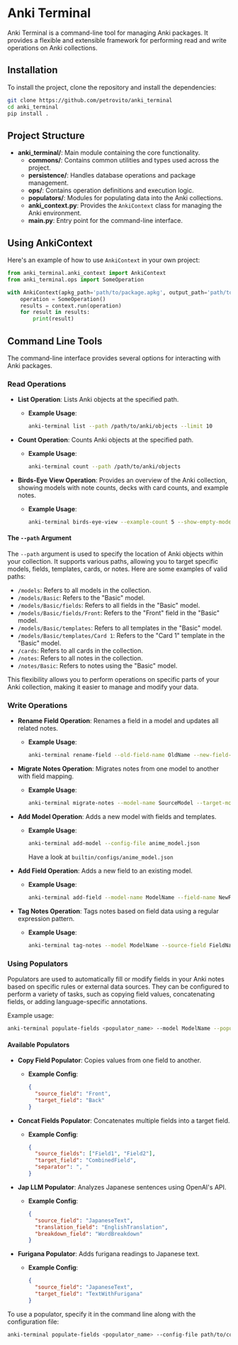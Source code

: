 # Anki Terminal

Anki Terminal is a command-line tool for managing Anki packages. It provides a flexible and extensible framework for performing read and write operations on Anki collections.

## Installation

To install the project, clone the repository and install the dependencies:

```bash
git clone https://github.com/petrovito/anki_terminal
cd anki_terminal
pip install .
```

## Project Structure

- **anki_terminal/**: Main module containing the core functionality.
  - **commons/**: Contains common utilities and types used across the project.
  - **persistence/**: Handles database operations and package management.
  - **ops/**: Contains operation definitions and execution logic.
  - **populators/**: Modules for populating data into the Anki collections.
  - **anki_context.py**: Provides the `AnkiContext` class for managing the Anki environment.
  - **main.py**: Entry point for the command-line interface.


## Using AnkiContext

Here's an example of how to use `AnkiContext` in your own project:

```python
from anki_terminal.anki_context import AnkiContext
from anki_terminal.ops import SomeOperation

with AnkiContext(apkg_path='path/to/package.apkg', output_path='path/to/output', read_only=False) as context:
    operation = SomeOperation()
    results = context.run(operation)
    for result in results:
        print(result)
```

## Command Line Tools

The command-line interface provides several options for interacting with Anki packages.

### Read Operations

- **List Operation**: Lists Anki objects at the specified path.
  - **Example Usage**:
    ```bash
    anki-terminal list --path /path/to/anki/objects --limit 10
    ```

- **Count Operation**: Counts Anki objects at the specified path.
  - **Example Usage**:
    ```bash
    anki-terminal count --path /path/to/anki/objects
    ```

- **Birds-Eye View Operation**: Provides an overview of the Anki collection, showing models with note counts, decks with card counts, and example notes.
  - **Example Usage**:
    ```bash
    anki-terminal birds-eye-view --example-count 5 --show-empty-models --show-empty-decks
    ```

#### The `--path` Argument

The `--path` argument is used to specify the location of Anki objects within your collection. It supports various paths, allowing you to target specific models, fields, templates, cards, or notes. Here are some examples of valid paths:

- `/models`: Refers to all models in the collection.
- `/models/Basic`: Refers to the "Basic" model.
- `/models/Basic/fields`: Refers to all fields in the "Basic" model.
- `/models/Basic/fields/Front`: Refers to the "Front" field in the "Basic" model.
- `/models/Basic/templates`: Refers to all templates in the "Basic" model.
- `/models/Basic/templates/Card 1`: Refers to the "Card 1" template in the "Basic" model.
- `/cards`: Refers to all cards in the collection.
- `/notes`: Refers to all notes in the collection.
- `/notes/Basic`: Refers to notes using the "Basic" model.

This flexibility allows you to perform operations on specific parts of your Anki collection, making it easier to manage and modify your data.

### Write Operations

- **Rename Field Operation**: Renames a field in a model and updates all related notes.
  - **Example Usage**:
    ```bash
    anki-terminal rename-field --old-field-name OldName --new-field-name NewName --model-name ModelName
    ```

- **Migrate Notes Operation**: Migrates notes from one model to another with field mapping.
  - **Example Usage**:
    ```bash
    anki-terminal migrate-notes --model-name SourceModel --target-model-name TargetModel --field-mapping '{"sourceField": "targetField"}'
    ```

- **Add Model Operation**: Adds a new model with fields and templates.
  - **Example Usage**:
    ```bash
    anki-terminal add-model --config-file anime_model.json
    ```
    Have a look at `builtin/configs/anime_model.json`

- **Add Field Operation**: Adds a new field to an existing model.
  - **Example Usage**:
    ```bash
    anki-terminal add-field --model-name ModelName --field-name NewField
    ```

- **Tag Notes Operation**: Tags notes based on field data using a regular expression pattern.
  - **Example Usage**:
    ```bash
    anki-terminal tag-notes --model ModelName --source-field FieldName --pattern "regex-pattern"
    ```

### Using Populators

Populators are used to automatically fill or modify fields in your Anki notes based on specific rules or external data sources. They can be configured to perform a variety of tasks, such as copying field values, concatenating fields, or adding language-specific annotations.

Example usage:
```bash
anki-terminal populate-fields <populator_name> --model ModelName --populator-config-file path/to/populator/config.json
```

#### Available Populators

- **Copy Field Populator**: Copies values from one field to another.
  - **Example Config**:
    ```json
    {
      "source_field": "Front",
      "target_field": "Back"
    }
    ```

- **Concat Fields Populator**: Concatenates multiple fields into a target field.
  - **Example Config**:
    ```json
    {
      "source_fields": ["Field1", "Field2"],
      "target_field": "CombinedField",
      "separator": ", "
    }
    ```

- **Jap LLM Populator**: Analyzes Japanese sentences using OpenAI's API.
  - **Example Config**:
    ```json
    {
      "source_field": "JapaneseText",
      "translation_field": "EnglishTranslation",
      "breakdown_field": "WordBreakdown"
    }
    ```

- **Furigana Populator**: Adds furigana readings to Japanese text.
  - **Example Config**:
    ```json
    {
      "source_field": "JapaneseText",
      "target_field": "TextWithFurigana"
    }
    ```

To use a populator, specify it in the command line along with the configuration file:

```bash
anki-terminal populate-fields <populator_name> --config-file path/to/config.json --populator-config-file path/to/populator/config.json
```
